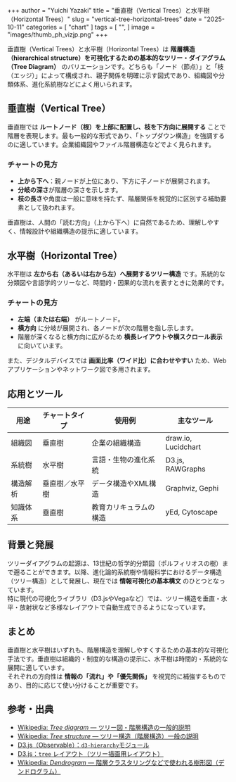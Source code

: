 +++
author = "Yuichi Yazaki"
title = "垂直樹（Vertical Trees）と水平樹（Horizontal Trees）"
slug = "vertical-tree-horizontal-trees"
date = "2025-10-11"
categories = [
    "chart"
]
tags = [
    "",
]
image = "images/thumb_ph_vizjp.png"
+++

垂直樹（Vertical Trees）と水平樹（Horizontal Trees）は **階層構造（hierarchical structure）を可視化するための基本的なツリー・ダイアグラム（Tree Diagram）** のバリエーションです。どちらも「ノード（節点）」と「枝（エッジ）」によって構成され、親子関係を明確に示す図式であり、組織図や分類体系、進化系統樹などによく用いられます。


<!--more-->


## 垂直樹（Vertical Tree）

垂直樹では **ルートノード（根）を上部に配置し、枝を下方向に展開する** ことで階層を表現します。最も一般的な形式であり、「トップダウン構造」を強調するのに適しています。企業組織図やファイル階層構造などでよく見られます。

### チャートの見方
- **上から下へ**：親ノードが上位にあり、下方に子ノードが展開されます。
- **分岐の深さ**が階層の深さを示します。
- **枝の長さ**や角度は一般に意味を持たず、階層関係を視覚的に区別する補助要素として扱われます。

垂直樹は、人間の「読む方向」（上から下へ）に自然であるため、理解しやすく、情報設計や組織構造の提示に適しています。



## 水平樹（Horizontal Tree）

水平樹は **左から右（あるいは右から左）へ展開するツリー構造** です。系統的な分類図や言語学的ツリーなど、時間的・因果的な流れを表すときに効果的です。

### チャートの見方
- **左端（または右端）** がルートノード。
- **横方向** に分岐が展開され、各ノードが次の階層を指し示します。
- 階層が深くなると横方向に広がるため **横長レイアウトや横スクロール表示** に向いています。

また、デジタルデバイスでは **画面比率（ワイド比）に合わせやすい** ため、Webアプリケーションやネットワーク図で多用されます。



## 応用とツール

| 用途 | チャートタイプ | 使用例 | 主なツール |
|------|----------------|---------|-------------|
| 組織図 | 垂直樹 | 企業の組織構造 | draw.io, Lucidchart |
| 系統樹 | 水平樹 | 言語・生物の進化系統 | D3.js, RAWGraphs |
| 構造解析 | 垂直樹／水平樹 | データ構造やXML構造 | Graphviz, Gephi |
| 知識体系 | 垂直樹 | 教育カリキュラムの構造 | yEd, Cytoscape |



## 背景と発展

ツリーダイアグラムの起源は、13世紀の哲学的分類図（ポルフィリオスの樹）まで遡ることができます。以降、進化論的系統樹や情報科学におけるデータ構造（ツリー構造）として発展し、現在では **情報可視化の基本構文** のひとつとなっています。  
特に現代の可視化ライブラリ（D3.jsやVegaなど）では、ツリー構造を垂直・水平・放射状など多様なレイアウトで自動生成できるようになっています。



## まとめ

垂直樹と水平樹はいずれも、階層構造を理解しやすくするための基本的な可視化手法です。垂直樹は組織的・制度的な構造の提示に、水平樹は時間的・系統的な展開に適しています。  
それぞれの方向性は **情報の「流れ」や「優先関係」** を視覚的に補強するものであり、目的に応じて使い分けることが重要です。



## 参考・出典

- [Wikipedia: *Tree diagram* — ツリー図・階層構造の一般的説明](https://en.wikipedia.org/wiki/Tree_diagram)  
- [Wikipedia: *Tree structure* — ツリー構造（階層構造）一般の説明](https://en.wikipedia.org/wiki/Tree_structure)  
- [D3.js（Observable）：`d3-hierarchy`モジュール](https://d3js.org/d3-hierarchy)  
- [D3.js：`tree` レイアウト（ツリー描画用レイアウト）](https://d3js.org/d3-hierarchy/tree)  
- [Wikipedia: *Dendrogram* — 階層クラスタリングなどで使われる樹形図（デンドログラム）](https://en.wikipedia.org/wiki/Dendrogram)  
